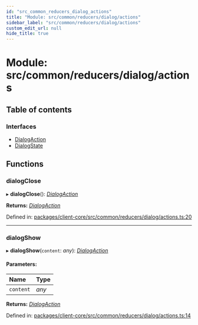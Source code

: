 ```yaml
---
id: "src_common_reducers_dialog_actions"
title: "Module: src/common/reducers/dialog/actions"
sidebar_label: "src/common/reducers/dialog/actions"
custom_edit_url: null
hide_title: true
---
```


# Module: src/common/reducers/dialog/actions

## Table of contents

### Interfaces

- [DialogAction](../interfaces/src_common_reducers_dialog_actions.dialogaction.md)
- [DialogState](../interfaces/src_common_reducers_dialog_actions.dialogstate.md)

## Functions

### dialogClose

▸ **dialogClose**(): [*DialogAction*](../interfaces/src_common_reducers_dialog_actions.dialogaction.md)

**Returns:** [*DialogAction*](../interfaces/src_common_reducers_dialog_actions.dialogaction.md)

Defined in: [packages/client-core/src/common/reducers/dialog/actions.ts:20](https://github.com/xr3ngine/xr3ngine/blob/716a06460/packages/client-core/src/common/reducers/dialog/actions.ts#L20)

___

### dialogShow

▸ **dialogShow**(`content`: *any*): [*DialogAction*](../interfaces/src_common_reducers_dialog_actions.dialogaction.md)

#### Parameters:

Name | Type |
:------ | :------ |
`content` | *any* |

**Returns:** [*DialogAction*](../interfaces/src_common_reducers_dialog_actions.dialogaction.md)

Defined in: [packages/client-core/src/common/reducers/dialog/actions.ts:14](https://github.com/xr3ngine/xr3ngine/blob/716a06460/packages/client-core/src/common/reducers/dialog/actions.ts#L14)

